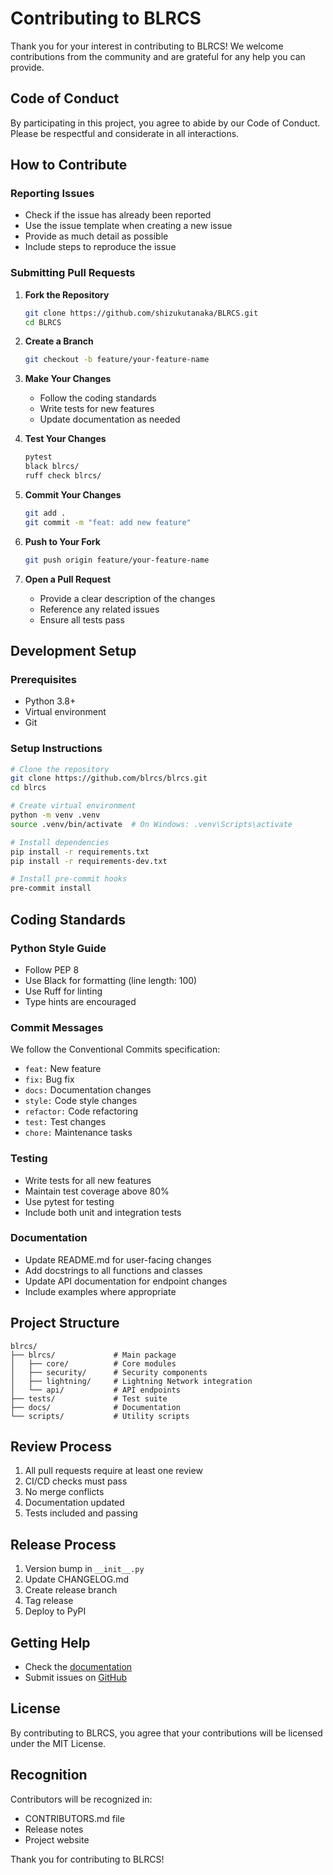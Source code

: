 # Contributing to BLRCS

Thank you for your interest in contributing to BLRCS! We welcome contributions from the community and are grateful for any help you can provide.

## Code of Conduct

By participating in this project, you agree to abide by our Code of Conduct. Please be respectful and considerate in all interactions.

## How to Contribute

### Reporting Issues

- Check if the issue has already been reported
- Use the issue template when creating a new issue
- Provide as much detail as possible
- Include steps to reproduce the issue

### Submitting Pull Requests

1. **Fork the Repository**
   ```bash
   git clone https://github.com/shizukutanaka/BLRCS.git
   cd BLRCS
   ```

2. **Create a Branch**
   ```bash
   git checkout -b feature/your-feature-name
   ```

3. **Make Your Changes**
   - Follow the coding standards
   - Write tests for new features
   - Update documentation as needed

4. **Test Your Changes**
   ```bash
   pytest
   black blrcs/
   ruff check blrcs/
   ```

5. **Commit Your Changes**
   ```bash
   git add .
   git commit -m "feat: add new feature"
   ```

6. **Push to Your Fork**
   ```bash
   git push origin feature/your-feature-name
   ```

7. **Open a Pull Request**
   - Provide a clear description of the changes
   - Reference any related issues
   - Ensure all tests pass

## Development Setup

### Prerequisites
- Python 3.8+
- Virtual environment
- Git

### Setup Instructions

```bash
# Clone the repository
git clone https://github.com/blrcs/blrcs.git
cd blrcs

# Create virtual environment
python -m venv .venv
source .venv/bin/activate  # On Windows: .venv\Scripts\activate

# Install dependencies
pip install -r requirements.txt
pip install -r requirements-dev.txt

# Install pre-commit hooks
pre-commit install
```

## Coding Standards

### Python Style Guide
- Follow PEP 8
- Use Black for formatting (line length: 100)
- Use Ruff for linting
- Type hints are encouraged

### Commit Messages
We follow the Conventional Commits specification:
- `feat:` New feature
- `fix:` Bug fix
- `docs:` Documentation changes
- `style:` Code style changes
- `refactor:` Code refactoring
- `test:` Test changes
- `chore:` Maintenance tasks

### Testing
- Write tests for all new features
- Maintain test coverage above 80%
- Use pytest for testing
- Include both unit and integration tests

### Documentation
- Update README.md for user-facing changes
- Add docstrings to all functions and classes
- Update API documentation for endpoint changes
- Include examples where appropriate

## Project Structure

```
blrcs/
├── blrcs/             # Main package
│   ├── core/          # Core modules
│   ├── security/      # Security components
│   ├── lightning/     # Lightning Network integration
│   └── api/           # API endpoints
├── tests/             # Test suite
├── docs/              # Documentation
└── scripts/           # Utility scripts
```

## Review Process

1. All pull requests require at least one review
2. CI/CD checks must pass
3. No merge conflicts
4. Documentation updated
5. Tests included and passing

## Release Process

1. Version bump in `__init__.py`
2. Update CHANGELOG.md
3. Create release branch
4. Tag release
5. Deploy to PyPI

## Getting Help

- Check the [documentation](docs/)
- Submit issues on [GitHub](https://github.com/shizukutanaka/BLRCS/issues)

## License

By contributing to BLRCS, you agree that your contributions will be licensed under the MIT License.

## Recognition

Contributors will be recognized in:
- CONTRIBUTORS.md file
- Release notes
- Project website

Thank you for contributing to BLRCS!